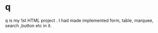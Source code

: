 # q
q is my 1st HTML project .
I had made implemented form, table, marquee, search ,button etc in it.

